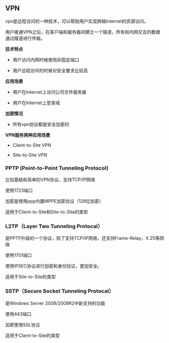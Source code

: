 ## VPN

vpn是远程访问的一种技术，可以帮助用户实现跨越Internet的资源访问。

用户拨通VPN之后，在客户端和服务器间建立一个隧道，所有和内网交互的数据通过隧道进行传输。

**技术特点**

- 用户访问内网时候使用非固定端口

- 用户远程访问的时候对安全要求比较高

**应用场景**

- 用户在Internet上访问公司文件服务器

- 用户在Internet上登录域

**加密情况**

- 所有vpn协议都是安全加密的



**VPN服务两种应用场景**

- Client-to-Site VPN

- Site-to-Site VPN



### PPTP (Point-to-Point Tunneling Protocol)

比较基础和简单的VPN协议，支持TCP/IP网络

使用1723端口

加密是使用ppp内置MPPE加密协议（128位加密）

适用于Client-to-Site和Site-to-Site的类型





### L2TP（Layer Two Tunneling Protocal）

是PPTP升级的一个协议，除了支持TCP/IP网络，还支持Frame-Relay，X.25等网络

使用1701端口

使用IPSEC协议进行加密和身份验证，更加安全。

适用于Site-to-Site的类型



### SSTP（Secure Socket Tunneling Protocal）

是Windows Server 2008/2008R2中新支持的功能

使用443端口

加密使用SSL协议

适用于Client-to-Site的类型









